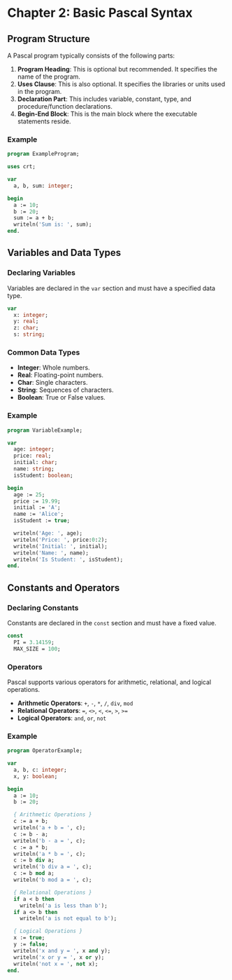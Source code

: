 # Chapter 2: Basic Pascal Syntax

## Program Structure

A Pascal program typically consists of the following parts:

1. **Program Heading**: This is optional but recommended. It specifies the name of the program.
2. **Uses Clause**: This is also optional. It specifies the libraries or units used in the program.
3. **Declaration Part**: This includes variable, constant, type, and procedure/function declarations.
4. **Begin-End Block**: This is the main block where the executable statements reside.

### Example

```pascal
program ExampleProgram;

uses crt;

var
  a, b, sum: integer;

begin
  a := 10;
  b := 20;
  sum := a + b;
  writeln('Sum is: ', sum);
end.
```

## Variables and Data Types

### Declaring Variables

Variables are declared in the `var` section and must have a specified data type.

```pascal
var
  x: integer;
  y: real;
  z: char;
  s: string;
```

### Common Data Types

- **Integer**: Whole numbers.
- **Real**: Floating-point numbers.
- **Char**: Single characters.
- **String**: Sequences of characters.
- **Boolean**: True or False values.

### Example

```pascal
program VariableExample;

var
  age: integer;
  price: real;
  initial: char;
  name: string;
  isStudent: boolean;

begin
  age := 25;
  price := 19.99;
  initial := 'A';
  name := 'Alice';
  isStudent := true;

  writeln('Age: ', age);
  writeln('Price: ', price:0:2);
  writeln('Initial: ', initial);
  writeln('Name: ', name);
  writeln('Is Student: ', isStudent);
end.
```

## Constants and Operators

### Declaring Constants

Constants are declared in the `const` section and must have a fixed value.

```pascal
const
  PI = 3.14159;
  MAX_SIZE = 100;
```

### Operators

Pascal supports various operators for arithmetic, relational, and logical operations.

- **Arithmetic Operators**: `+`, `-`, `*`, `/`, `div`, `mod`
- **Relational Operators**: `=`, `<>`, `<`, `<=`, `>`, `>=`
- **Logical Operators**: `and`, `or`, `not`

### Example

```pascal
program OperatorExample;

var
  a, b, c: integer;
  x, y: boolean;

begin
  a := 10;
  b := 20;

  { Arithmetic Operations }
  c := a + b;
  writeln('a + b = ', c);
  c := b - a;
  writeln('b - a = ', c);
  c := a * b;
  writeln('a * b = ', c);
  c := b div a;
  writeln('b div a = ', c);
  c := b mod a;
  writeln('b mod a = ', c);

  { Relational Operations }
  if a < b then
    writeln('a is less than b');
  if a <> b then
    writeln('a is not equal to b');

  { Logical Operations }
  x := true;
  y := false;
  writeln('x and y = ', x and y);
  writeln('x or y = ', x or y);
  writeln('not x = ', not x);
end.
```
